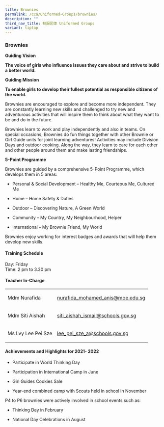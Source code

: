 ```yaml
---
title: Brownies
permalink: /cca/Uniformed-Groups/brownies/
description: ""
third_nav_title: 制服团体 Uniformed Groups
variant: tiptap
---
```

<h3>Brownies</h3>
<p><strong>Guiding Vision</strong>
</p>
<p><strong>The voice of girls who influence issues they care about and strive to build a better world.</strong>
</p>
<p><strong>Guiding Mission</strong>
</p>
<p><strong>To enable girls to develop their fullest potential as responsible citizens of the world.</strong>
</p>
<p>Brownies are encouraged to explore and become more independent. They are
constantly learning new skills and challenged to try new and adventurous
activities that will inspire them to think about what they want to be and
do in the future.</p>
<p>Brownies learn to work and play independently and also in teams. On special
occasions, Brownies do fun things together with other Brownie or Girl Guide
units for joint learning adventures! Activities may include Division Days
and outdoor cooking. Along the way, they learn to care for each other and
other people around them and make lasting friendships.</p>
<p><strong>5-Point Programme</strong>
</p>
<p>Brownies are guided by a comprehensive 5-Point Programme, which develops
them in 5 areas:</p>
<ul data-tight="true" class="tight">
<li>
<p>Personal &amp; Social Development – Healthy Me, Courteous Me, Cultured
Me</p>
</li>
<li>
<p>Home – Home Safety &amp; Duties</p>
</li>
<li>
<p>Outdoor – Discovering Nature, A Green World</p>
</li>
<li>
<p>Community – My Country, My Neighbourhood, Helper</p>
</li>
<li>
<p>International – My Brownie Friend, My World</p>
</li>
</ul>
<p>Brownies enjoy working for interest badges and awards that will help them
develop new skills.</p>
<h4>Training Schedule</h4>
<p>Day: Friday
<br>Time: 2 pm to 3.30 pm</p>
<h4>Teacher In-Charge</h4>
<table>
<tbody>
<tr>
<td rowspan="1" colspan="1">
<p>Mdm Nurafida&nbsp;</p>
</td>
<td rowspan="1" colspan="1">
<p><a href="mailto:nurafida_mohamed_anis@moe.edu.sg" rel="noopener noreferrer nofollow" target="_blank">nurafida_mohamed_anis@moe.edu.sg</a>
</p>
</td>
</tr>
<tr>
<td rowspan="1" colspan="1">
<p>Mdm Siti Aishah&nbsp;</p>
</td>
<td rowspan="1" colspan="1">
<p><a href="mailto:siti_aishah_ismail@schools.gov.sg" rel="noopener noreferrer nofollow" target="_blank">siti_aishah_ismail@schools.gov.sg</a>
</p>
</td>
</tr>
<tr>
<td rowspan="1" colspan="1">
<p>Ms Lvy Lee Pei Sze</p>
</td>
<td rowspan="1" colspan="1">
<p><a href="mailto:lee_pei_sze_a@schools.gov.sg" rel="noopener noreferrer nofollow" target="_blank">lee_pei_sze_a@schools.gov.sg</a>
</p>
</td>
</tr>
</tbody>
</table>
<h4>Achievements and Highlights for 2021- 2022</h4>
<ul data-tight="true" class="tight">
<li>
<p>Participate in World Thinking Day</p>
</li>
<li>
<p>Participation in International Camp in June</p>
</li>
<li>
<p>Girl Guides Cookies Sale</p>
</li>
<li>
<p>Year-end combined camp with Scouts held in school in November</p>
</li>
</ul>
<p>P4 to P6 brownies were actively involved in school events such as:</p>
<ul data-tight="true" class="tight">
<li>
<p>Thinking Day in February</p>
</li>
<li>
<p>National Day Celebrations in August</p>
</li>
</ul>
<p></p>
